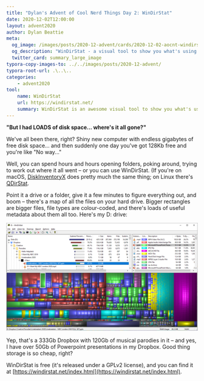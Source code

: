 ```yaml
---
title: "Dylan's Advent of Cool Nerd Things Day 2: WinDirStat"
date: 2020-12-02T12:00:00
layout: advent2020
author: Dylan Beattie
meta:
  og_image: /images/posts/2020-12-advent/cards/2020-12-02-aocnt-windirstat.png
  og_description: "WinDirStat - a visual tool to show you what's using all your disk space and help you clean it up."
  twitter_card: summary_large_image
typora-copy-images-to: ../../images/posts/2020-12-advent/
typora-root-url: .\..\..
categories:
    - advent2020
tool:
    name: WinDirStat
    url: https://windirstat.net/
    summary: WinDirStat is an awesome visual tool to show you what's using your disk space and help you clean it.
---
```


**"But I had LOADS of disk space... where's it all gone?"**

We've all been there, right? Shiny new computer with endless gigabytes of free disk space... and then suddenly one day you've got 128Kb free and you're like "No way..."

Well, you can spend hours and hours opening folders, poking around, trying to work out where it all went – or you can use WinDirStat. (If you're on macOS, [DiskInventoryX](http://www.derlien.com/) does pretty much the same thing; on Linux there's [QDirStat](https://github.com/shundhammer/qdirstat).

Point it a drive or a folder, give it a few minutes to figure everything out, and boom – there's a map of all the files on your hard drive. Bigger rectangles are bigger files, file types are colour-coded, and there's loads of useful metadata about them all too. Here's my D: drive:

![image-20201130140641899](/images/posts/2020-12-advent/image-20201130140641899.png)

Yep, that's a 333Gb Dropbox with 120Gb of musical parodies in it – and yes, I have over 50Gb of Powerpoint presentations in my Dropbox. Good thing storage is so cheap, right?

WinDirStat is free (it's released under a GPLv2 license), and you can find it at [https://windirstat.net/index.html](https://windirstat.net/index.html).

